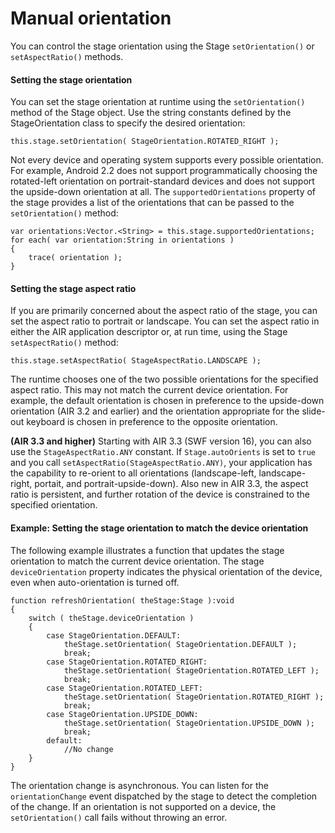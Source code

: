 # Manual orientation

<div>

You can control the stage orientation using the Stage `setOrientation()` or
`setAspectRatio()` methods.

<div>

#### Setting the stage orientation

You can set the stage orientation at runtime using the `setOrientation()` method
of the Stage object. Use the string constants defined by the StageOrientation
class to specify the desired orientation:

    this.stage.setOrientation( StageOrientation.ROTATED_RIGHT );

<div>

Not every device and operating system supports every possible orientation. For
example, Android 2.2 does not support programmatically choosing the rotated-left
orientation on portrait-standard devices and does not support the upside-down
orientation at all. The `supportedOrientations` property of the stage provides a
list of the orientations that can be passed to the `setOrientation()` method:

    var orientations:Vector.<String> = this.stage.supportedOrientations;
    for each( var orientation:String in orientations )
    {
        trace( orientation );
    }

</div>

</div>

<div>

#### Setting the stage aspect ratio

If you are primarily concerned about the aspect ratio of the stage, you can set
the aspect ratio to portrait or landscape. You can set the aspect ratio in
either the AIR application descriptor or, at run time, using the Stage
`setAspectRatio()` method:

    this.stage.setAspectRatio( StageAspectRatio.LANDSCAPE );

The runtime chooses one of the two possible orientations for the specified
aspect ratio. This may not match the current device orientation. For example,
the default orientation is chosen in preference to the upside-down orientation
(AIR 3.2 and earlier) and the orientation appropriate for the slide-out keyboard
is chosen in preference to the opposite orientation.

**(AIR 3.3 and higher)** Starting with AIR 3.3 (SWF version 16), you can also
use the `StageAspectRatio.ANY` constant. If `Stage.autoOrients` is set to `true`
and you call `setAspectRatio(StageAspectRatio.ANY)`, your application has the
capability to re-orient to all orientations (landscape-left, landscape-right,
portait, and portrait-upside-down). Also new in AIR 3.3, the aspect ratio is
persistent, and further rotation of the device is constrained to the specified
orientation.

</div>

<div>

#### Example: Setting the stage orientation to match the device orientation

The following example illustrates a function that updates the stage orientation
to match the current device orientation. The stage `deviceOrientation` property
indicates the physical orientation of the device, even when auto-orientation is
turned off.

    function refreshOrientation( theStage:Stage ):void
    {
        switch ( theStage.deviceOrientation )
        {
            case StageOrientation.DEFAULT:
                theStage.setOrientation( StageOrientation.DEFAULT );
                break;
            case StageOrientation.ROTATED_RIGHT:
                theStage.setOrientation( StageOrientation.ROTATED_LEFT );
                break;
            case StageOrientation.ROTATED_LEFT:
                theStage.setOrientation( StageOrientation.ROTATED_RIGHT );
                break;
            case StageOrientation.UPSIDE_DOWN:
                theStage.setOrientation( StageOrientation.UPSIDE_DOWN );
                break;
            default:
                //No change
        }
    }

The orientation change is asynchronous. You can listen for the
`orientationChange` event dispatched by the stage to detect the completion of
the change. If an orientation is not supported on a device, the
`setOrientation()` call fails without throwing an error.

</div>

</div>
